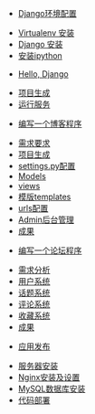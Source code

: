 * [Django环境配置](01.0.md)
 - [Virtualenv 安装](01.1.md)
 - [Django 安装](01.2.md)
 - [安装ipython](01.3.md)
* [Hello, Django](02.0.md)
 - [项目生成](02.1.md)
 - [运行服务](02.2.md)
* [编写一个博客程序](03.0.md)
 - [需求要求]()
 - [项目生成]()
 - [settings.py配置]()
 - [Models]()
 - [views]()
 - [模版templates]()
 - [urls配置]()
 - [Admin后台管理]()
 - [成果]()
* [编写一个论坛程序]()
 - [需求分析]()
 - [用户系统]()
 - [话题系统]()
 - [评论系统]()
 - [收藏系统]()
 - [成果]()
* [应用发布]()
 - [服务器安装]()
 - [Nginx安装及设置]()
 - [MySQL数据库安装]()
 - [代码部署]()
 
